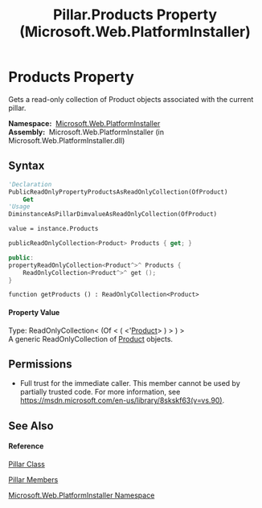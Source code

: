 ﻿---
title: Pillar.Products Property  (Microsoft.Web.PlatformInstaller)
TOCTitle: Products Property
ms:assetid: P:Microsoft.Web.PlatformInstaller.Pillar.Products
ms:mtpsurl: https://msdn.microsoft.com/en-us/library/microsoft.web.platforminstaller.pillar.products(v=VS.90)
ms:contentKeyID: 22049571
ms.date: 05/02/2012
mtps_version: v=VS.90
f1_keywords:
- Microsoft.Web.PlatformInstaller.Pillar.Products
- Microsoft.Web.PlatformInstaller.Pillar.get_Products
dev_langs:
- CSharp
- JScript
- VB
- c++
api_location:
- Microsoft.Web.PlatformInstaller.dll
api_name:
- Microsoft.Web.PlatformInstaller.Pillar.get_Products
- Microsoft.Web.PlatformInstaller.Pillar.Products
api_type:
- Managed
topic_type:
- apiref
- kbSyntax
product_family_name: VS
ROBOTS: INDEX,FOLLOW
---

# Products Property

Gets a read-only collection of Product objects associated with the current pillar.

**Namespace:**  [Microsoft.Web.PlatformInstaller](microsoft-web-platforminstaller-namespace.md)  
**Assembly:**  Microsoft.Web.PlatformInstaller (in Microsoft.Web.PlatformInstaller.dll)

## Syntax

``` vb
'Declaration
PublicReadOnlyPropertyProductsAsReadOnlyCollection(OfProduct)
    Get
'Usage
DiminstanceAsPillarDimvalueAsReadOnlyCollection(OfProduct)

value = instance.Products
```

``` csharp
publicReadOnlyCollection<Product> Products { get; }
```

``` c++
public:
propertyReadOnlyCollection<Product^>^ Products {
    ReadOnlyCollection<Product^>^ get ();
}
```

``` jscript
function getProducts () : ReadOnlyCollection<Product>
```

#### Property Value

Type: ReadOnlyCollection\< (Of \< ( \<'[Product](product-class-microsoft-web-platforminstaller.md)\> ) \> ) \>  
A generic ReadOnlyCollection of [Product](product-class-microsoft-web-platforminstaller.md) objects.  

## Permissions

  - Full trust for the immediate caller. This member cannot be used by partially trusted code. For more information, see <https://msdn.microsoft.com/en-us/library/8skskf63(v=vs.90)>.

## See Also

#### Reference

[Pillar Class](pillar-class-microsoft-web-platforminstaller.md)

[Pillar Members](pillar-members-microsoft-web-platforminstaller.md)

[Microsoft.Web.PlatformInstaller Namespace](microsoft-web-platforminstaller-namespace.md)

